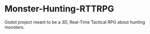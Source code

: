 # Monster-Hunting-RTTRPG
Godot project meant to be a 3D, Real-Time Tactical RPG about hunting monsters.
